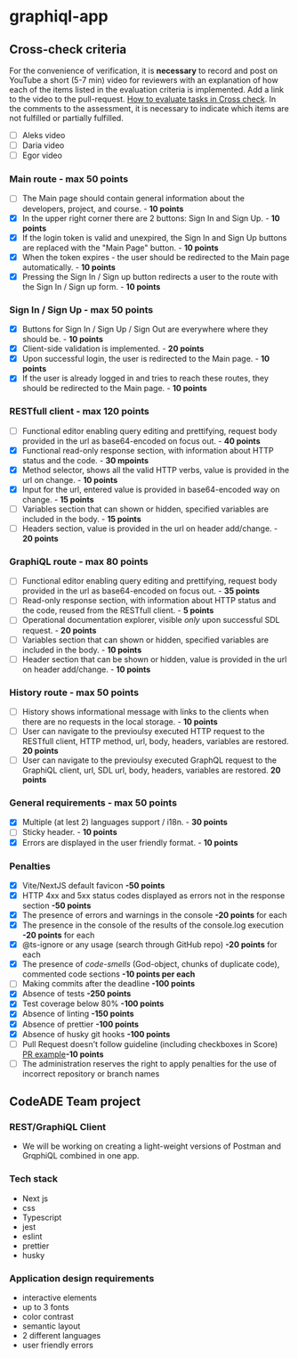 # graphiql-app

## Cross-check criteria

For the convenience of verification, it is **necessary** to record and post on YouTube a short (5-7 min) video for reviewers with an explanation of how each of the items listed in the evaluation criteria is implemented. Add a link to the video to the pull-request. [How to evaluate tasks in Cross check](https://docs.rs.school/#/en/cross-check-flow). In the comments to the assessment, it is necessary to indicate which items are not fulfilled or partially fulfilled.

- [ ] Aleks video
- [ ] Daria video
- [ ] Egor video

### Main route - max 50 points

[](https://github.com/rolling-scopes-school/tasks/blob/master/react/modules/tasks/final.md#main-route---max-50-points)

- [ ] The Main page should contain general information about the developers, project, and course. - **10 points**
- [x] In the upper right corner there are 2 buttons: Sign In and Sign Up. - **10 points**
- [x] If the login token is valid and unexpired, the Sign In and Sign Up buttons are replaced with the "Main Page" button. - **10 points**
- [x] When the token expires - the user should be redirected to the Main page automatically. - **10 points**
- [x] Pressing the Sign In / Sign up button redirects a user to the route with the Sign In / Sign up form. - **10 points**

### Sign In / Sign Up - max 50 points

[](https://github.com/rolling-scopes-school/tasks/blob/master/react/modules/tasks/final.md#sign-in--sign-up---max-50-points)

- [x] Buttons for Sign In / Sign Up / Sign Out are everywhere where they should be. - **10 points**
- [x] Client-side validation is implemented. - **20 points**
- [x] Upon successful login, the user is redirected to the Main page. - **10 points**
- [x] If the user is already logged in and tries to reach these routes, they should be redirected to the Main page. - **10 points**

### RESTfull client - max 120 points

[](https://github.com/rolling-scopes-school/tasks/blob/master/react/modules/tasks/final.md#restfull-client---max-120-points)

- [ ] Functional editor enabling query editing and prettifying, request body provided in the url as base64-encoded on focus out. - **40 points**
- [x] Functional read-only response section, with information about HTTP status and the code. - **30 mpoints**
- [x] Method selector, shows all the valid HTTP verbs, value is provided in the url on change. - **10 points**
- [x] Input for the url, entered value is provided in base64-encoded way on change. - **15 points**
- [ ] Variables section that can shown or hidden, specified variables are included in the body. - **15 points**
- [ ] Headers section, value is provided in the url on header add/change. - **20 points**

### GraphiQL route - max 80 points

[](https://github.com/rolling-scopes-school/tasks/blob/master/react/modules/tasks/final.md#graphiql-route---max-80-points)

- [ ] Functional editor enabling query editing and prettifying, request body provided in the url as base64-encoded on focus out. - **35 points**
- [ ] Read-only response section, with information about HTTP status and the code, reused from the RESTfull client. - **5 points**
- [ ] Operational documentation explorer, visible _only_ upon successful SDL request. - **20 points**
- [ ] Variables section that can shown or hidden, specified variables are included in the body. - **10 points**
- [ ] Header section that can be shown or hidden, value is provided in the url on header add/change. - **10 points**

### History route - max 50 points

[](https://github.com/rolling-scopes-school/tasks/blob/master/react/modules/tasks/final.md#history-route---max-50-points)

- [ ] History shows informational message with links to the clients when there are no requests in the local storage. - **10 points**
- [ ] User can navigate to the previoulsy executed HTTP request to the RESTfull client, HTTP method, url, body, headers, variables are restored. **20 points**
- [ ] User can navigate to the previoulsy executed GraphQL request to the GraphiQL client, url, SDL url, body, headers, variables are restored. **20 points**

### General requirements - max 50 points

[](https://github.com/rolling-scopes-school/tasks/blob/master/react/modules/tasks/final.md#general-requirements---max-50-points)

- [x] Multiple (at lest 2) languages support / i18n. - **30 points**
- [ ] Sticky header. - **10 points**
- [x] Errors are displayed in the user friendly format. - **10 points**

### Penalties

[](https://github.com/rolling-scopes-school/tasks/blob/master/react/modules/tasks/final.md#penalties)

- [x] Vite/NextJS default favicon **-50 points**
- [x] HTTP 4xx and 5xx status codes displayed as errors not in the response section **-50 points**
- [x] The presence of errors and warnings in the console **-20 points** for each
- [x] The presence in the console of the results of the console.log execution **-20 points** for each
- [x] @ts-ignore or any usage (search through GitHub repo) **-20 points** for each
- [x] The presence of _code-smells_ (God-object, chunks of duplicate code), commented code sections **-10 points per each**
- [ ] Making commits after the deadline **-100 points**
- [x] Absence of tests **-250 points**
- [x] Test coverage below 80% **-100 points**
- [x] Absence of linting **-150 points**
- [x] Absence of prettier **-100 points**
- [x] Absence of husky git hooks **-100 points**
- [ ] Pull Request doesn't follow guideline (including checkboxes in Score) [PR example](https://docs.rs.school/#/en/pull-request-review-process?id=pull-request-description-must-contain-the-following)**-10 points**
- [ ] The administration reserves the right to apply penalties for the use of incorrect repository or branch names

## CodeADE Team project

### REST/GraphiQL Client

- We will be working on creating a light-weight versions of Postman and GrqphiQL combined in one app.

### Tech stack

- Next js
- css
- Typescript
- jest
- eslint
- prettier
- husky

### Application design requirements

- interactive elements
- up to 3 fonts
- color contrast
- semantic layout
- 2 different languages
- user friendly errors
